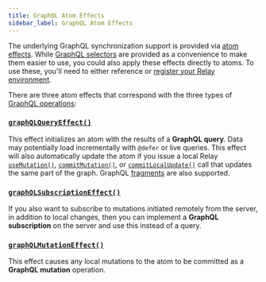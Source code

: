```yaml
---
title: GraphQL Atom Effects
sidebar_label: GraphQL Atom Effects
---
```


The underlying GraphQL synchronization support is provided via [atom effects](/docs/guides/atom-effects).  While [GraphQL selectors](/docs/recoil-relay/graphql-queries) are provided as a convenience to make them easier to use, you could also apply these effects directly to atoms.  To use these, you'll need to either reference or [register your Relay environment](/docs/recoil-relay/environment).

There are three atom effects that correspond with the three types of [GraphQL operations](https://graphql.org/learn/queries/#operation-name):
### [**`graphQLQueryEffect()`**](/docs/recoil-relay/api/graphQLQueryEffect)
This effect initializes an atom with the results of a **GraphQL query**. Data may potentially load incrementally with `@defer` or live queries. This effect will also automatically update the atom if you issue a local Relay [`useMutation()`](https://relay.dev/docs/api-reference/use-mutation), [`commitMutation()`](https://relay.dev/docs/api-reference/commit-mutation), or [`commitLocalUpdate()`](https://relay.dev/docs/guided-tour/updating-data/local-data-updates/#commitlocalupdate) call that updates the same part of the graph.  GraphQL [fragments](/docs/recoil-relay/graphql-queries#graphql-fragments) are also supported.

### [**`graphQLSubscriptionEffect()`**](/docs/recoil-relay/api/graphQLSubscriptionEffect)
If you also want to subscribe to mutations initiated remotely from the server, in addition to local changes, then you can implement a **GraphQL subscription** on the server and use this instead of a query.

### [**`graphQLMutationEffect()`**](/docs/recoil-relay/api/graphQLMutationEffect)
This effect causes any local mutations to the atom to be committed as a **GraphQL mutation** operation.
